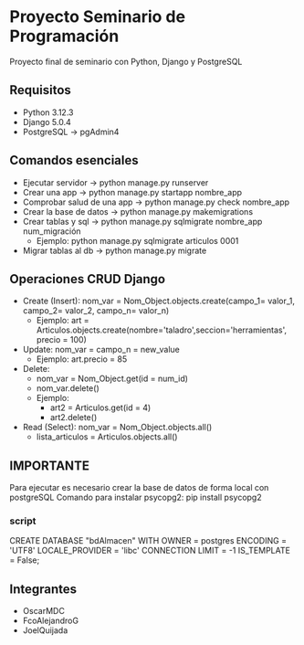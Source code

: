 # Proyecto Seminario de Programación
Proyecto final de seminario con Python, Django y PostgreSQL

## Requisitos
* Python 3.12.3
* Django 5.0.4
* PostgreSQL -> pgAdmin4

## Comandos esenciales
* Ejecutar servidor -> python manage.py runserver
* Crear una app -> python manage.py startapp nombre_app
* Comprobar salud de una app -> python manage.py check nombre_app
* Crear la base de datos -> python manage.py makemigrations
* Crear tablas y sql -> python manage.py sqlmigrate nombre_app num_migración
  * Ejemplo: python manage.py sqlmigrate articulos 0001
* Migrar tablas al db -> python manage.py migrate

## Operaciones CRUD Django
* Create (Insert): nom_var = Nom_Object.objects.create(campo_1= valor_1, campo_2= valor_2, campo_n= valor_n)
  * Ejemplo: art = Articulos.objects.create(nombre='taladro',seccion='herramientas', precio = 100)
* Update: nom_var = campo_n = new_value
  * Ejemplo: art.precio = 85
* Delete:
  * nom_var = Nom_Object.get(id = num_id)
  * nom_var.delete()
  * Ejemplo:
    * art2 = Articulos.get(id = 4)
    * art2.delete() 
* Read (Select): nom_var = Nom_Object.objects.all()
  * lista_articulos = Articulos.objects.all()

## IMPORTANTE
Para ejecutar es necesario crear la base de datos de forma local con postgreSQL
Comando para instalar psycopg2:  pip install psycopg2 

### script
CREATE DATABASE "bdAlmacen"
    WITH
    OWNER = postgres
    ENCODING = 'UTF8'
    LOCALE_PROVIDER = 'libc'
    CONNECTION LIMIT = -1
    IS_TEMPLATE = False;

## Integrantes
* OscarMDC
* FcoAlejandroG
* JoelQuijada
